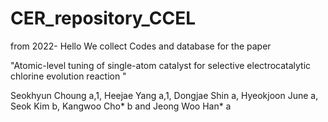 # CER_repository_CCEL
from 2022- 
Hello
We collect Codes and database for the paper 

"Atomic-level tuning of single-atom catalyst for selective electrocatalytic chlorine evolution reaction "

Seokhyun Choung a,1, Heejae Yang a,1, Dongjae Shin a, Hyeokjoon June a, Seok Kim b, Kangwoo Cho* b and Jeong Woo Han* a 
